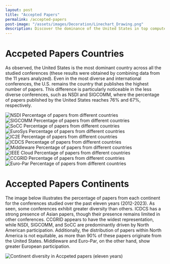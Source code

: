 ```yaml
---
layout: post
title: "Accepted Papers"
permalink: /accepted-papers
post-image: "/assets/images/Decoration/Linechart_Drawing.png"
description: Discover the dominance of the United States in top computer systems conferences over the past eleven years. Explore how geographic diversity varies across events, with some conferences maintaining a strong North American presence while others exhibit a more balanced international representation.
---
```


# Accpeted Papers Countries

As observed, the United States is the most dominant country across all the studied conferences (these results were obtained by combining data from the 11 years analyzed). Even in the most diverse and international conferences, the U.S. remains the country that publishes the highest number of papers. This difference is particularly noticeable in the less diverse conferences, such as NSDI and SIGCOMM, where the percentage of papers published by the United States reaches 76% and 67%, respectively.

<div class="pair-image-container">
    <img src="/assets/images/Accepted-papers/NSDI.png" alt="NSDI Percentage of papers from different countries">
    <img src="/assets/images/Accepted-papers/SIGCOMM.png" alt="SIGCOMM Percentage of papers from different countries">
</div>

<div class="pair-image-container">
    <img src="/assets/images/Accepted-papers/SoCC.png" alt="SoCC Percentage of papers from different countries">
    <img src="/assets/images/Accepted-papers/EuroSys.png" alt="EuroSys Percentage of papers from different countries">
</div>

<div class="pair-image-container">
    <img src="/assets/images/Accepted-papers/IC2E.png" alt="IC2E Percentage of papers from different countries">
    <img src="/assets/images/Accepted-papers/ICDCS.png" alt="ICDCS Percentage of papers from different countries">
</div>

<div class="pair-image-container">
    <img src="/assets/images/Accepted-papers/Middleware.png" alt="Middleware Percentage of papers from different countries">
    <img src="/assets/images/Accepted-papers/IEEECloud.png" alt="IEEE Cloud Percentage of papers from different countries">
</div>

<div class="pair-image-container">
    <img src="/assets/images/Accepted-papers/CCGRID.png" alt="CCGRID Percentage of papers from different countries">
    <img src="/assets/images/Accepted-papers/EuroPar.png" alt="Euro-Par Percentage of papers from different countries">
</div>

# Accepted Papers Continents

The image below illustrates the percentage of papers from each continent for the conferences studied over the past eleven years (2012-2023). As seen, some conferences exhibit greater diversity than others. ICDCS has a strong presence of Asian papers, though their presence remains limited in other conferences. CCGRID appears to have the widest representation, while NSDI, SIGCOMM, and SoCC are predominantly driven by North American participation. Additionally, the distribution of papers within North America is not equitable, as more than 90% of these papers originate from the United States. Middleware and Euro-Par, on the other hand, show greater European participation.

<img src="/assets/images/Accepted-papers/GeneralContinentDistributionOfAcceptedPapers.png" alt="Continent diversity in Accpeted papers (eleven years)"  style="display: block; margin: auto; max-width: 100%">